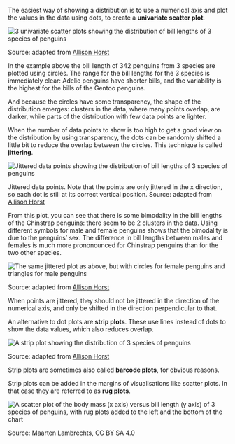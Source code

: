 The easiest way of showing a distribution is to use a numerical axis and plot the values in the data using dots, to create a **univariate scatter plot**.

![3 univariate scatter plots showing the distribution of bill lengths of 3 species of penguins](Visualising%20distributions%2024ffe2f7bda24dc6b496de328dc7df6a/penguin-dotplots.png)

Source: adapted from [Allison Horst](https://allisonhorst.github.io/palmerpenguins/articles/examples.html)

In the example above the bill length of 342 penguins from 3 species are plotted using circles. The range for the bill lengths for the 3 species is immediately clear: Adelie penguins have shorter bills, and the variability is the highest for the bills of the Gentoo penguins.

And because the circles have some transparency, the shape of the distribution emerges: clusters in the data, where many points overlap, are darker, while parts of the distribution with few data points are lighter.

When the number of data points to show is too high to get a good view on the distribution by using transparency, the dots can be randomly shifted a little bit to reduce the overlap between the circles. This technique is called **jittering**.

![Jittered data points showing the distribution of bill lengths of 3 species of penguins](Visualising%20distributions%2024ffe2f7bda24dc6b496de328dc7df6a/penguin-jittered-dots.png)

Jittered data points. Note that the points are only jittered in the x direction, so each dot is still at its correct vertical position. Source: adapted from [Allison Horst](https://allisonhorst.github.io/palmerpenguins/articles/examples.html)

From this plot, you can see that there is some bimodality in the bill lengths of the Chinstrap penguins: there seem to be 2 clusters in the data. Using different symbols for male and female penguins shows that the bimodality is due to the penguins’ sex. The difference in bill lengths between males and females is much more prononounced for Chinstrap penguins than for the two other species.

![The same jittered plot as above, but with circles for female penguins and triangles for male penguins](Visualising%20distributions%2024ffe2f7bda24dc6b496de328dc7df6a/penguin-jittered-dots-sex.png)

Source: adapted from [Allison Horst](https://allisonhorst.github.io/palmerpenguins/articles/examples.html)

When points are jittered, they should not be jittered in the direction of the numerical axis, and only be shifted in the direction perpendicular to that.

An alternative to dot plots are **strip plots**. These use lines instead of dots to show the data values, which also reduces overlap.

![A strip plot showing the distribution of 3 species of penguins](Visualising%20distributions%2024ffe2f7bda24dc6b496de328dc7df6a/penguin-barcode.png)

Source: adapted from [Allison Horst](https://allisonhorst.github.io/palmerpenguins/articles/examples.html)

Strip plots are sometimes also called **barcode plots**, for obvious reasons.

Strip plots can be added in the margins of visualisations like scatter plots. In that case they are referred to as **rug plots**.

![A scatter plot of the body mass (x axis) versus bill length (y axis) of 3 species of penguins, with rug plots added to the left and the bottom of the chart](Visualising%20distributions%2024ffe2f7bda24dc6b496de328dc7df6a/penguin-rug.png)

Source: Maarten Lambrechts, CC BY SA 4.0